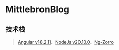 # MittlebronBlog

## 技术栈

> [Angular v18.2.11](https://www.angular.cn/ "Angular")、[NodeJs v20.10.0](https://nodejs.org/ "NodeJs")、[Ng-Zorro](https://ng.ant.design/ "Ng-Zorro")
